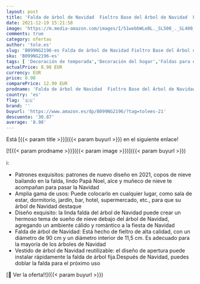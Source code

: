 ```yaml
---
layout: post
title: 'Falda de árbol de Navidad  Fieltro Base del Árbol de Navidad  Fiesta de Navidad y Decoraciones para el Hogar  Copo de Nieve'
date: 2021-12-19 15:21:58
image: 'https://m.media-amazon.com/images/I/51webbWLeBL._SL500_._SL400_.jpg'
comments: true
category: ofertas
author: 'tole.es'
slug: 'B099NG2196-es Falda de árbol de Navidad Fieltro Base del Árbol de...'
sku: 'B099NG2196-es'
tags: [ 'Decoración de temporada','Decoración del hogar','Faldas para el árbol de navidad','Hogar y cocina','navidad', ]
actualPrice: 8.98 EUR
currency: EUR
price: 8.98
comparePrice: 12.99 EUR
prodname: 'Falda de árbol de Navidad  Fieltro Base del Árbol de Navidad  Fiesta de Navidad y Decoraciones para el Hogar  Copo de Nieve'
country: 'es'
flag: '🇪🇸'
brand: ''
buyurl: 'https://www.amazon.es/dp/B099NG2196/?tag=tolees-21'
descuento: '30.87'
average: '8.98'
---
```


Está [{{< param title >}}]({{< param buyurl >}}) en el siguiente enlace!

[![{{< param prodname >}}]({{< param image >}})]({{< param buyurl >}})

ℹ️:

- Patrones exquisitos: patrones de nuevo diseño en 2021, copos de nieve bailando en la falda, lindo Papá Noel, alce y muñeco de nieve te acompañan para pasar la Navidad
- Amplia gama de usos: Puede colocarlo en cualquier lugar, como sala de estar, dormitorio, jardín, bar, hotel, supermercado, etc., para que su árbol de Navidad destaque
- Diseño exquisito: la linda falda del árbol de Navidad puede crear un hermoso tema de sueño de nieve debajo del árbol de Navidad, agregando un ambiente cálido y romántico a la fiesta de Navidad
- Falda de árbol de Navidad: Está hecho de fieltro de alta calidad, con un diámetro de 90 cm y un diámetro interior de 11,5 cm. Es adecuado para la mayoría de los árboles de Navidad
- Vestido de árbol de Navidad reutilizable: el diseño de apertura puede instalar rápidamente la falda de árbol fija.Después de Navidad, puedes doblar la falda para el próximo uso

[🛒 Ver la oferta!!]({{< param buyurl >}})
